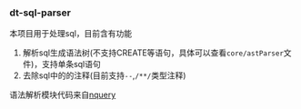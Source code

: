 ### dt-sql-parser

本项目用于处理sql，目前含有功能

1. 解析sql生成语法树(不支持CREATE等语句，具体可以查看`core/astParser`文件)，支持单条sql语句
2. 去除sql中的的注释(目前支持`--`,`/**/`类型注释)

语法解析模块代码来自[nquery](http://github.com/alibaba/nquery/)
